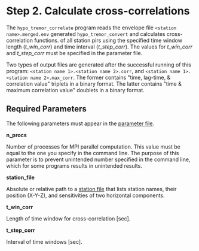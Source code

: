 # Step 2. Calculate cross-correlations

The `hypo_tremor_correlate` program reads the envelope file `<station name>.merged.env` generated `hypo_tremor_convert` and calculates cross-correlation functions. of all station pirs using the specified time window length (_t_win_corr_) and time interval (_t_step_corr_). The values for _t_win_corr_ and _t_step_corr_ must be specified in the parameter file. 

Two types of output files are generated after the successful running of this program: `<station name 1>.<station name 2>.corr`, and `<station name 1>.<station name 2>.max_corr`. The former contains "time, lag-time, & correlation value" triplets in a binary format. The latter contains "time & maximum correlation value" doublets in a binary format.

## Required Parameters

The following parameters must appear in the [parameter file](parameter_file.md). 

__n_procs__

Number of processes for MPI parallel computation. This value must be equal to the one you specify in the command line. The purpose of this parameter is to prevent unintended number specified in the command line, which for some programs results in unintended results.

__station_file__

Absolute or relative path to a [station file](station_file.md) that lists station names, their position (X-Y-Z), and sensitivities of two horizontal components.

__t_win_corr__

Length of time window for cross-correlation [sec].

__t_step_corr__

Interval of time windows [sec].
